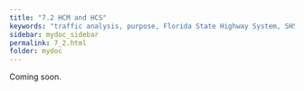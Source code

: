 ```yaml
---
title: "7.2	HCM and HCS"
keywords: "traffic analysis, purpose, Florida State Highway System, SHS"
sidebar: mydoc_sidebar
permalink: 7_2.html
folder: mydoc
---
```


<p>
  Coming soon.
</p>